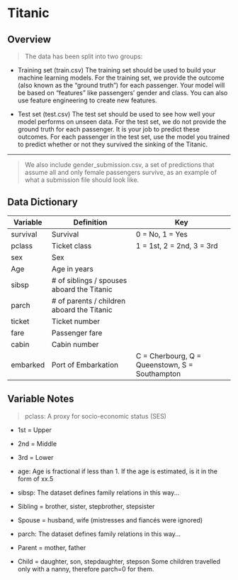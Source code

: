 # Titanic

## Overview

> The data has been split into two groups:

- Training set (train.csv)
The training set should be used to build your machine learning models. For the training set, we provide the outcome (also known as the “ground truth”) for each passenger. Your model will be based on “features” like passengers’ gender and class. 
You can also use feature engineering to create new features.

- Test set (test.csv)
The test set should be used to see how well your model performs on unseen data. For the test set, we do not provide the ground truth for each passenger. It is your job to predict these outcomes. For each passenger in the test set, use the model you trained to predict whether or not they survived the sinking of the Titanic.
---

> We also include gender_submission.csv, a set of predictions that assume all and only female passengers survive, as an example of what a submission file should look like.


## Data Dictionary

Variable	| Definition  |	Key
--- | --- | --- 
survival	| Survival	| 0 = No, 1 = Yes
pclass	| Ticket class	| 1 = 1st, 2 = 2nd, 3 = 3rd
sex	| Sex	
Age	| Age in years	
sibsp	| # of siblings / spouses aboard the Titanic	
parch	| # of parents / children aboard the Titanic	
ticket	| Ticket number	
fare	| Passenger fare	
cabin	| Cabin number	
embarked	| Port of Embarkation	| C = Cherbourg, Q = Queenstown, S = Southampton


## Variable Notes
> pclass: A proxy for socio-economic status (SES)
- 1st = Upper
- 2nd = Middle
- 3rd = Lower


- age: Age is fractional if less than 1. If the age is estimated, is it in the form of xx.5
- sibsp: The dataset defines family relations in this way...
- Sibling = brother, sister, stepbrother, stepsister
- Spouse = husband, wife (mistresses and fiancés were ignored)
- parch: The dataset defines family relations in this way...
- Parent = mother, father
- Child = daughter, son, stepdaughter, stepson
Some children travelled only with a nanny, therefore parch=0 for them.
